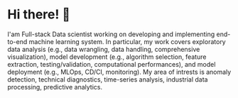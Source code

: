 # **Hi there!** 👋

I'am Full-stack Data scientist working on developing and implementing end-to-end machine learning system. In particular, my work covers exploratory data analysis (e.g., data wrangling, data handling, comprehensive visualization), model development (e.g., algorithm selection, feature extraction, testing/validation, computational performances), and model deployment (e.g., MLOps, CD/CI, monitoring). My area of intrests is anomaly detection, technical diagnostics, time-series analysis, industrial data processing, predictive analytics.



